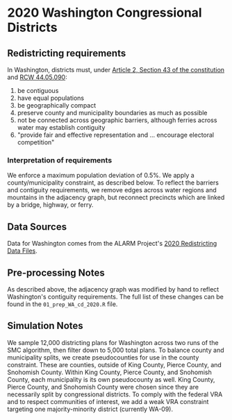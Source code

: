 # 2020 Washington Congressional Districts

## Redistricting requirements
In Washington, districts must, under [Article 2, Section 43 of the constitution](https://leg.wa.gov/CodeReviser/Pages/WAConstitution.aspx) and [RCW 44.05.090](https://apps.leg.wa.gov/RCW/default.aspx?cite=44.05.090):

1. be contiguous
1. have equal populations
1. be geographically compact
1. preserve county and municipality boundaries as much as possible
1. not be connected across geographic barriers, although ferries across water may establish contiguity 
1. "provide fair and effective representation and ... encourage electoral competition"


### Interpretation of requirements
We enforce a maximum population deviation of 0.5%.
We apply a county/municipality constraint, as described below.
To reflect the barriers and contiguity requirements, we remove edges across water regions and mountains in the adjacency graph, but reconnect precincts which are linked by a bridge, highway, or ferry.

## Data Sources
Data for Washington comes from the ALARM Project's [2020 Redistricting Data Files](https://alarm-redist.github.io/posts/2021-08-10-census-2020/).

## Pre-processing Notes
As described above, the adjacency graph was modified by hand to reflect Washington's contiguity requirements.
The full list of these changes can be found in the `01_prep_WA_cd_2020.R` file.

## Simulation Notes
We sample 12,000 districting plans for Washington across two runs of the SMC algorithm, then filter down to 5,000 total plans.
To balance county and municipality splits, we create pseudocounties for use in the county constraint. These are counties, outside of King County, Pierce County, and Snohomish County. Within King County, Pierce County, and Snohomish County, each municipality is its own pseudocounty as well. King County, Pierce County, and Snohomish County were chosen since they are necessarily split by congressional districts.
To comply with the federal VRA and to respect communities of interest, we add a weak VRA constraint targeting one majority-minority district (currently WA-09).
